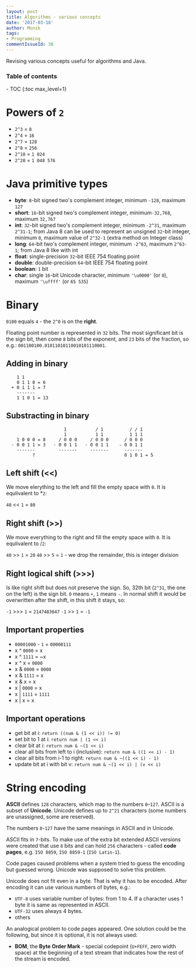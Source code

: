 ```yaml
---
layout: post
title: Algorithms - various concepts
date: '2017-03-18'
author: Monik
tags:
- Programming
commentIssueId: 38
---
```

<div class="bg-info panel-body" markdown="1">
Revising various concepts useful for algorithms and Java.
</div>

<h3>Table of contents</h3>
- TOC
{:toc max_level=1}

# Powers of `2`

- `2^3` = `8`
- `2^4` = `16`
- `2^7` = `128`
- `2^8` = `256`
- `2^10` = `1 024`
- `2^20` = `1 048 576`

# Java primitive types

- **byte**: `8`-bit signed two's complement integer, minimum `-128`, maximum `127`
- **short**: `16`-bit signed two's complement integer, minimum`-32,768`, maximum `32,767`
- **int**: `32`-bit signed two's complement integer, minimum `-2^31`, maximum `2^31-1`; from Java 8 can be used to represent an unsigned `32`-bit integer, minimum `0`, maximum value of `2^32-1` (extra method on Integer class)
- **long**: `64`-bit two's complement integer, minimum `-2^63`, maximum `2^63-1`; from Java 8 like with int
- **float**: single-precision `32`-bit IEEE 754 floating point
- **double**: double-precision `64`-bit IEEE 754 floating point
- **boolean**: `1` bit
- **char**: single `16`-bit Unicode character, minimum `'\u0000'` (or `0`), maximum `'\uffff'` (or `65 535`)

# Binary

`0100` equals `4` - the `2^0` is on the **right**.

Floating point number is represented in `32` bits. The most significant bit is the sign bit, then come `8` bits of the exponent, and `23` bits of the fraction, so e.g.: `001100100.01011010110010101110001`.

## Adding in binary

```
    1 1
    0 1 1 0 = 6
  + 0 1 1 1 = 7
    -------
    1 1 0 1 = 13
```

## Substracting in binary

```
                      1           / 1          / / 1
                      1           1 1          1 1 1
    1 0 0 0 = 8     / 0 0 0     / 0 0 0      / 0 0 0
  - 0 0 1 1 = 3   - 0 0 1 1   - 0 0 1 1    - 0 0 1 1
    -------         -------     -------      -------
          ?                                  0 1 0 1 = 5
```

## Left shift (<<)

We move elerything to the left and fill the empty space with `0`. It is equlivalent to *`2`:

`40` << `1` = `80`

## Right shift (>>)

We move everything to the right and fill the empty space with `0`. It is equlivalent to /`2`:

`40` >> `1` = `20`
`40` >> `5` = `1` - we drop the remainder, this is integer division

## Right logical shift (>>>)

Is like right shift but does not preserve the sign. So, 32th bit (`2^31`, the one on the left) is the sign bit. `0` means `+`, `1` means `-`. In normal shift it would be overwritten after the shift, in this shift it stays, so:

`-1` >>> `1` = `2147483647`
`-1` >> `1` = `-1`

## Important properties

- `00001000` - `1` = `00000111`
- x ^ `0000` = x
- x ^ `1111` = ~x
- x ^ x = `0000`
- x & `0000` = `0000`
- x & `1111` = x
- x & x = x
- x | `0000` = x
- x | `1111` = `1111`
- x | x = x

## Important operations

- get bit at i: `return ((num & (1 << i)) != 0)`
- set bit to 1 at i: `return num | (1 << i)`
- clear bit at i: `return num & ~(1 << i)`
- clear all bits from left to i (inclusive): `return num & ((1 << i) - 1)`
- clear all bits from i-1 to right: `return num & ~((1 << i) - 1)`
- update bit at i with bit v: `return num & ~(1 << i) | (v << i)`

# String encoding

**ASCII** defines `128` characters, which map to the numbers `0`–`127`. ASCII is a subset of **Unicode**. Unicode defines up to `2^21` characters (some numbers are unassigned, some are reserved).

The numbers `0`-`127` have the same meanings in ASCII and in Unicode.

ASCII fits in `7`-bits. To make use of the extra bit extended ASCII versions were created that use `8` bits and can hold `256` characters - called **code pages**, e.g. `ISO 8859`, `ISO 8859-1` (`ISO Latin-1`).

Code pages caused problems when a system tried to guess the encoding but guessed wrong. Unicode was supposed to solve this problem.

Unicode does not fit even in a byte. That is why it has to be encoded. After encoding it can use various numbers of bytes, e.g.:

- `UTF-8` uses variable number of bytes: from 1 to 4. If a character uses 1 byte it is same as represented in ASCII.
- `UTF-32` uses always 4 bytes.
- others

An analogical problem to code pages appeared. One solution could be the following, but since it is optional, it is not always used:

- **BOM**, the **Byte Order Mark** - special codepoint (`U+FEFF`, zero width space) at the beginning of a text stream that indicates how the rest of the stream is encoded.
